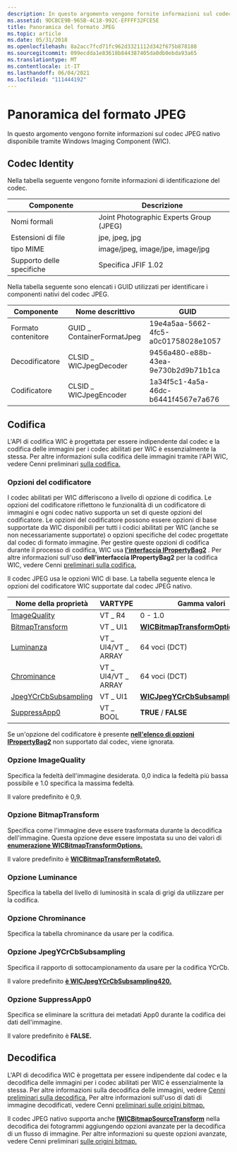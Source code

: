 ```yaml
---
description: In questo argomento vengono fornite informazioni sul codec JPEG nativo disponibile tramite Windows Imaging Component (WIC).
ms.assetid: 9DCBCE9B-965B-4C18-992C-EFFFF32FCE5E
title: Panoramica del formato JPEG
ms.topic: article
ms.date: 05/31/2018
ms.openlocfilehash: 8a2acc7fcd71fc962d3321112d342f675b878188
ms.sourcegitcommit: 099ecdda1e83618b844387405da0db0ebda93a65
ms.translationtype: MT
ms.contentlocale: it-IT
ms.lasthandoff: 06/04/2021
ms.locfileid: "111444192"
---
```

# <a name="jpeg-format-overview"></a>Panoramica del formato JPEG

In questo argomento vengono fornite informazioni sul codec JPEG nativo disponibile tramite Windows Imaging Component (WIC).

## <a name="codec-identity"></a>Codec Identity

Nella tabella seguente vengono fornite informazioni di identificazione del codec.



|   Componente            | Descrizione                             |
|------------------------|-----------------------------------------|
| Nomi formali         | Joint Photographic Experts Group (JPEG) |
| Estensioni di file | jpe, jpeg, jpg                          |
| tipo MIME              | image/jpeg, image/jpe, image/jpg        |
| Supporto delle specifiche  | Specifica JFIF 1.02                 |



 

Nella tabella seguente sono elencati i GUID utilizzati per identificare i componenti nativi del codec JPEG.



| Componente        | Nome descrittivo             | GUID                                |
|------------------|---------------------------|-------------------------------------|
| Formato contenitore | GUID \_ ContainerFormatJpeg | 19e4a5aa-5662-4fc5-a0c01758028e1057 |
| Decodificatore          | CLSID \_ WICJpegDecoder     | 9456a480-e88b-43ea-9e730b2d9b71b1ca |
| Codificatore          | CLSID \_ WICJpegEncoder     | 1a34f5c1-4a5a-46dc-b6441f4567e7a676 |



 

## <a name="encoding"></a>Codifica

L'API di codifica WIC è progettata per essere indipendente dal codec e la codifica delle immagini per i codec abilitati per WIC è essenzialmente la stessa. Per altre informazioni sulla codifica delle immagini tramite l'API WIC, vedere Cenni preliminari [sulla codifica.](-wic-creating-encoder.md)

### <a name="encoder-options"></a>Opzioni del codificatore

I codec abilitati per WIC differiscono a livello di opzione di codifica. Le opzioni del codificatore riflettono le funzionalità di un codificatore di immagini e ogni codec nativo supporta un set di queste opzioni del codificatore. Le opzioni del codificatore possono essere opzioni di base supportate da WIC disponibili per tutti i codici abilitati per WIC (anche se non necessariamente supportate) o opzioni specifiche del codec progettate dal codec di formato immagine. Per gestire queste opzioni di codifica durante il processo di codifica, WIC usa [**l'interfaccia IPropertyBag2**](/previous-versions/windows/internet-explorer/ie-developer/platform-apis/aa768192(v=vs.85)) . Per altre informazioni sull'uso **dell'interfaccia IPropertyBag2** per la codifica WIC, vedere Cenni [preliminari sulla codifica.](-wic-creating-encoder.md)

Il codec JPEG usa le opzioni WIC di base. La tabella seguente elenca le opzioni del codificatore WIC supportate dal codec JPEG nativo.



| Nome della proprietà                                        | VARTYPE           | Gamma valori                                                                       | Valore predefinito                                                                  |
|------------------------------------------------------|-------------------|-----------------------------------------------------------------------------------|--------------------------------------------------------------------------------|
| [ImageQuality](#imagequality-option)                 | VT \_ R4            | 0 - 1.0                                                                           | 0.9                                                                            |
| [BitmapTransform](#bitmaptransform-option)           | VT \_ UI1           | [**WICBitmapTransformOptions**](/windows/desktop/api/Wincodec/ne-wincodec-wicbitmaptransformoptions)         | [**WICBitmapTransformRotate0**](/windows/desktop/api/Wincodec/ne-wincodec-wicbitmaptransformoptions)      |
| [Luminanza](#luminance-option)                       | VT \_ UI4/VT \_ ARRAY | 64 voci (DCT)                                                                  | Tabella di luminance predefinita.                                                       |
| [Chrominance](#chrominance-option)                   | VT \_ UI4/VT \_ ARRAY | 64 voci (DCT)                                                                  | Tabella di cronologia predefinita.                                                     |
| [JpegYCrCbSubsampling](#jpegycrcbsubsampling-option) | VT \_ UI1           | [**WICJpegYCrCbSubsamplingOption**](/windows/desktop/api/Wincodec/ne-wincodec-wicjpegycrcbsubsamplingoption) | [**WICJpegYCrCbSubsampling420**](/windows/desktop/api/Wincodec/ne-wincodec-wicjpegycrcbsubsamplingoption) |
| [SuppressApp0](/windows)                       | VT \_ BOOL          | **TRUE** / **FALSE**                                                                | **FALSE**                                                                      |



 

Se un'opzione del codificatore è presente [**nell'elenco di opzioni IPropertyBag2**](/previous-versions/windows/internet-explorer/ie-developer/platform-apis/aa768192(v=vs.85)) non supportato dal codec, viene ignorata.

### <a name="imagequality-option"></a>Opzione ImageQuality

Specifica la fedeltà dell'immagine desiderata. 0,0 indica la fedeltà più bassa possibile e 1.0 specifica la massima fedeltà.

Il valore predefinito è 0,9.

### <a name="bitmaptransform-option"></a>Opzione BitmapTransform

Specifica come l'immagine deve essere trasformata durante la decodifica dell'immagine. Questa opzione deve essere impostata su uno dei valori di [**enumerazione WICBitmapTransformOptions.**](/windows/desktop/api/Wincodec/ne-wincodec-wicbitmaptransformoptions)

Il valore predefinito è [**WICBitmapTransformRotate0.**](/windows/desktop/api/Wincodec/ne-wincodec-wicbitmaptransformoptions)

### <a name="luminance-option"></a>Opzione Luminance

Specifica la tabella del livello di luminosità in scala di grigi da utilizzare per la codifica.

### <a name="chrominance-option"></a>Opzione Chrominance

Specifica la tabella chrominance da usare per la codifica.

### <a name="jpegycrcbsubsampling-option"></a>Opzione JpegYCrCbSubsampling

Specifica il rapporto di sottocampionamento da usare per la codifica YCrCb.

Il valore predefinito [**è WICJpegYCrCbSubsampling420.**](/windows/desktop/api/Wincodec/ne-wincodec-wicjpegycrcbsubsamplingoption)

### <a name="suppressapp0-option"></a>Opzione SuppressApp0

Specifica se eliminare la scrittura dei metadati App0 durante la codifica dei dati dell'immagine.

Il valore predefinito è **FALSE.**

## <a name="decoding"></a>Decodifica

L'API di decodifica WIC è progettata per essere indipendente dal codec e la decodifica delle immagini per i codec abilitati per WIC è essenzialmente la stessa. Per altre informazioni sulla decodifica delle immagini, vedere [Cenni preliminari sulla decodifica.](-wic-creating-decoder.md) Per altre informazioni sull'uso di dati di immagine decodificati, vedere Cenni [preliminari sulle origini bitmap.](-wic-bitmapsources.md)

Il codec JPEG nativo supporta anche [**IWICBitmapSourceTransform**](/windows/desktop/api/Wincodec/nn-wincodec-iwicbitmapsourcetransform) nella decodifica dei fotogrammi aggiungendo opzioni avanzate per la decodifica di un flusso di immagine. Per altre informazioni su queste opzioni avanzate, vedere Cenni preliminari [sulle origini bitmap.](-wic-bitmapsources.md)

 

 
